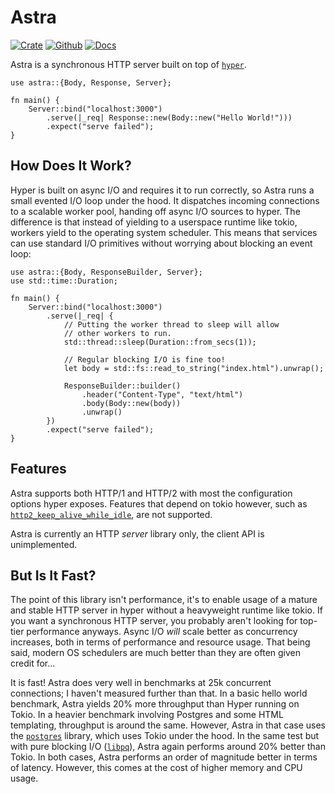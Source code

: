# Astra

[![Crate](https://img.shields.io/crates/v/astra?style=for-the-badge)](https://crates.io/crates/astra)
[![Github](https://img.shields.io/badge/github-astra-success?style=for-the-badge)](https://github.com/ibraheemdev/astra)
[![Docs](https://img.shields.io/badge/docs.rs-0.1.1-4d76ae?style=for-the-badge)](https://docs.rs/astra)

Astra is a synchronous HTTP server built on top of [`hyper`](https://github.com/hyperium/hyper).

```rust,no_run
use astra::{Body, Response, Server};

fn main() {
    Server::bind("localhost:3000")
        .serve(|_req| Response::new(Body::new("Hello World!")))
        .expect("serve failed");
}
```

## How Does It Work?

Hyper is built on async I/O and requires it to run correctly, so Astra runs a small evented I/O loop under the hood. It dispatches incoming connections to a scalable worker pool, handing off async I/O sources to hyper. The difference is that instead of yielding to a userspace runtime like tokio, workers yield to the operating system scheduler. This means that services can use standard I/O primitives without worrying about blocking an event loop:

```rust,no_run
use astra::{Body, ResponseBuilder, Server};
use std::time::Duration;

fn main() {
    Server::bind("localhost:3000")
        .serve(|_req| {
            // Putting the worker thread to sleep will allow
            // other workers to run.
            std::thread::sleep(Duration::from_secs(1));

            // Regular blocking I/O is fine too!
            let body = std::fs::read_to_string("index.html").unwrap();

            ResponseBuilder::builder()
                .header("Content-Type", "text/html")
                .body(Body::new(body))
                .unwrap()
        })
        .expect("serve failed");
}
```

## Features

Astra supports both HTTP/1 and HTTP/2 with most the configuration options hyper exposes. Features that depend on tokio however, such as [`http2_keep_alive_while_idle`](https://docs.rs/hyper/latest/hyper/client/struct.Builder.html#method.http2_keep_alive_while_idle), are not supported.

Astra is currently an HTTP *server* library only, the client API is unimplemented.

## But Is It Fast?

The point of this library isn't performance, it's to enable usage of a mature and stable HTTP server in hyper without a heavyweight runtime like tokio. If you want a synchronous HTTP server, you probably aren't looking for top-tier performance anyways. Async I/O *will* scale better as concurrency increases, both in terms of performance and resource usage. That being said, modern OS schedulers are much better than they are often given credit for...

It is fast! Astra does very well in benchmarks at 25k concurrent connections; I haven't measured further than that. In a basic hello world benchmark, Astra yields 20% more throughput than Hyper running on Tokio. In a heavier benchmark involving Postgres and some HTML templating, throughput is around the same. However, Astra in that case uses the [`postgres`](https://github.com/sfackler/rust-postgres) library, which uses Tokio under the hood. In the same test but with pure blocking I/O ([`libpq`](https://www.postgresql.org/docs/current/libpq.html)), Astra again performs around 20% better than Tokio. In both cases, Astra performs an order of magnitude better in terms of latency. However, this comes at the cost of higher memory and CPU usage.
